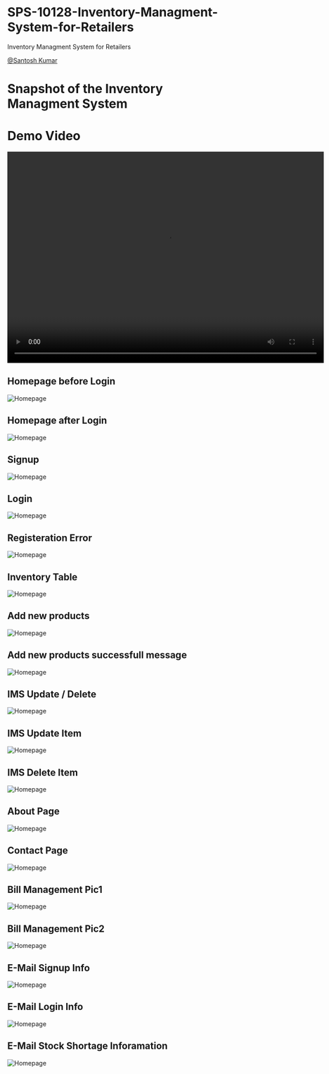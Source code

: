 # SPS-10128-Inventory-Managment-System-for-Retailers

Inventory Managment System for Retailers

[@Santosh Kumar](https://www.github.com/kumarsantosh22 "Click here to visit my profile.")

# Snapshot of the Inventory Managment System

# Demo Video
<video src="./ims.mp4" controls="true" width="720" height="480"></video>

## Homepage before Login
![Homepage](./Project_Images/2d.png "IMS Homepage")

## Homepage after Login
![Homepage](./Project_Images/1.png "IMS Homepage")

## Signup
![Homepage](./Project_Images/2a.png "IMS Homepage")

## Login
![Homepage](./Project_Images/2c.png "IMS Homepage")

## Registeration Error
![Homepage](./Project_Images/2b.png "IMS Homepage")

## Inventory Table
![Homepage](./Project_Images/3a.png "IMS Homepage")

## Add new products
![Homepage](./Project_Images/3b.png "IMS Homepage")

## Add new products successfull message
![Homepage](./Project_Images/3c.png "IMS Homepage")

## IMS Update / Delete
![Homepage](./Project_Images/4a.png "IMS Homepage")

## IMS Update Item
![Homepage](./Project_Images/4b.png "IMS Homepage")

## IMS Delete Item
![Homepage](./Project_Images/4c.png "IMS Homepage")

## About Page
![Homepage](./Project_Images/5.png "IMS Homepage")

## Contact Page
![Homepage](./Project_Images/6.png "IMS Homepage")

## Bill Management Pic1
![Homepage](./Project_Images/7.png "IMS Homepage")

## Bill Management Pic2
![Homepage](./Project_Images/8.png "IMS Homepage")

## E-Mail Signup Info
![Homepage](./Project_Images/9c.png "IMS Homepage")
## E-Mail Login Info
![Homepage](./Project_Images/9a.png "IMS Homepage")

## E-Mail Stock Shortage Inforamation
![Homepage](./Project_Images/9b.png "IMS Homepage")


